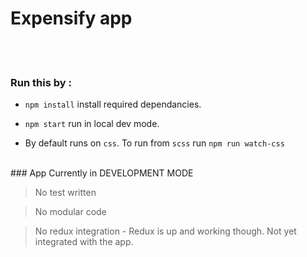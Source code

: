 # Expensify app 

<br /><br />

### Run this by :

- `npm install` install required dependancies.

- `npm start` run in local dev mode.

- By default runs on `css`. To run from `scss` run `npm run watch-css`

<br />
### App Currently in DEVELOPMENT MODE
<br />

> No test written

> No modular code

> No redux integration - Redux is up and working though. Not yet integrated with the app.